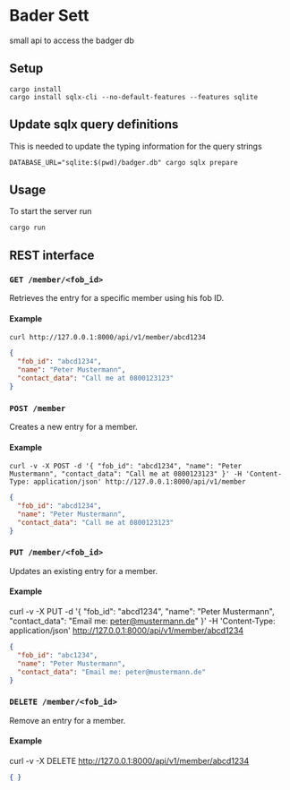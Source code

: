 # Bader Sett
small api to access the badger db

## Setup
    cargo install
    cargo install sqlx-cli --no-default-features --features sqlite

## Update sqlx query definitions
This is needed to update the typing information for the query strings

    DATABASE_URL="sqlite:$(pwd)/badger.db" cargo sqlx prepare

## Usage
To start the server run

    cargo run

## REST interface

### `GET /member/<fob_id>`

Retrieves the entry for a specific member using his fob ID.

#### Example
    curl http://127.0.0.1:8000/api/v1/member/abcd1234
```json
{
  "fob_id": "abcd1234",
  "name": "Peter Mustermann",
  "contact_data": "Call me at 0800123123"
}
```

### `POST /member`

Creates a new entry for a member.

#### Example

    curl -v -X POST -d '{ "fob_id": "abcd1234", "name": "Peter Mustermann", "contact_data": "Call me at 0800123123" }' -H 'Content-Type: application/json' http://127.0.0.1:8000/api/v1/member

```json
{
  "fob_id": "abcd1234",
  "name": "Peter Mustermann",
  "contact_data": "Call me at 0800123123"
}
```


### `PUT /member/<fob_id>`

Updates an existing entry for a member.

#### Example
curl -v -X PUT -d '{ "fob_id": "abcd1234", "name": "Peter Mustermann", "contact_data": "Email me: peter@mustermann.de" }' -H 'Content-Type: application/json' http://127.0.0.1:8000/api/v1/member/abcd1234
```json
{
  "fob_id": "abc1234",
  "name": "Peter Mustermann",
  "contact_data": "Email me: peter@mustermann.de"
}
```

### `DELETE /member/<fob_id>`

Remove an entry for a member.

#### Example

curl -v -X DELETE http://127.0.0.1:8000/api/v1/member/abcd1234
```json
{ }
```
